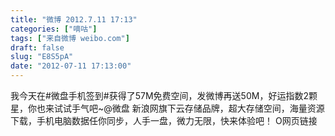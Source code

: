 ```yaml
---
title: "微博 2012.7.11 17:13"
categories: ["嘀咕"]
tags: ["来自微博 weibo.com"]
draft: false
slug: "E8S5pA"
date: "2012-07-11 17:13:00"
---
```


<p>我今天在#微盘手机签到#获得了57M免费空间，发微博再送50M，好运指数2颗星，你也来试试手气吧~@微盘 新浪网旗下云存储品牌，超大存储空间，海量资源下载，手机电脑数据任你同步，人手一盘，微力无限，快来体验吧！ O网页链接 ​​​​</p>
